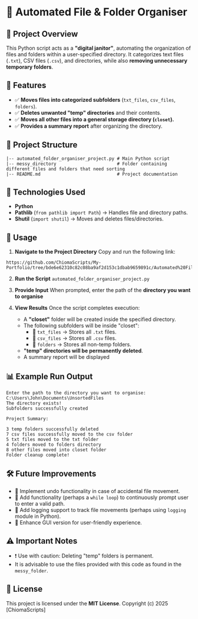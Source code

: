 # 📂 Automated File & Folder Organiser

## 📌 Project Overview
This Python script acts as a **"digital janitor"**, automating the organization of files and folders within a user-specified directory. It categorizes text files (`.txt`), CSV files (`.csv`), and directories, while also **removing unnecessary temporary folders**.

## 🔧 Features
- ✅ **Moves files into categorized subfolders** (`txt_files`, `csv_files`, `folders`).
- ✅ **Deletes unwanted "temp" directories** and their contents.
- ✅ **Moves all other files into a general storage directory (`closet`).**
- ✅ **Provides a summary report** after organizing the directory.

## 📂 Project Structure
```
|-- automated_folder_organiser_project.py # Main Python script
|-- messy_directory                       # Folder containing different files and folders that need sorting
|-- README.md                             # Project documentation
```


## 🚀 Technologies Used
- **Python**
- **Pathlib** (`from pathlib import Path`) → Handles file and directory paths.
- **Shutil** (`import shutil`) → Moves and deletes files/directories.

## 📜 Usage

1. **Navigate to the Project Directory**
   Copy and run the following link:
```
https://github.com/ChiomaScripts/My-Portfolio/tree/bde6e62310c82c08ba9af2d153c1dbab9659891c/Automated%20Files%20%26%20Folders%20Organiser
```

2. **Run the Script**
   `automated_folder_organiser_project.py`

3. **Provide Input**
   When prompted, enter the path of the **directory you want to organise**

4. **View Results**
   Once the script completes execution:
   - A **"closet"** folder will be created inside the specified directory.
   - The following subfolders will be inside "closet":
     - 📂 `txt_files` → Stores all `.txt` files.
     - 📂 `csv_files` → Stores all `.csv` files.
     - 📂 `folders` → Stores all non-temp folders.
   - **"temp" directories will be permanently deleted**.
   - A summary report will be displayed

## 📊 Example Run Output
```
Enter the path to the directory you want to organise: C:\Users\John\Documents\UnsortedFiles
The directory exists!
Subfolders successfully created

Project Summary:

3 temp folders successfully deleted
7 csv files successfully moved to the csv folder
5 txt files moved to the txt folder
4 folders moved to folders directory
8 other files moved into closet folder
Folder cleanup complete!
```

## 🛠 Future Improvements
- 🔹 Implement undo functionality in case of accidental file movement.
- 🔹 Add functionality (perhaps a `while loop`) to continuously prompt user to enter a valid path.
- 🔹 Add logging support to track file movements (perhaps using `logging` module in Python).
- 🔹 Enhance GUI version for user-friendly experience.

## ⚠️ Important Notes
- ❗ Use with caution: Deleting "temp" folders is permanent.
- It is advisable to use the files provided with this code as found in the `messy_folder`.

## 📜 License
This project is licensed under the **MIT License**.
Copyright (c) 2025 [ChiomaScripts]
